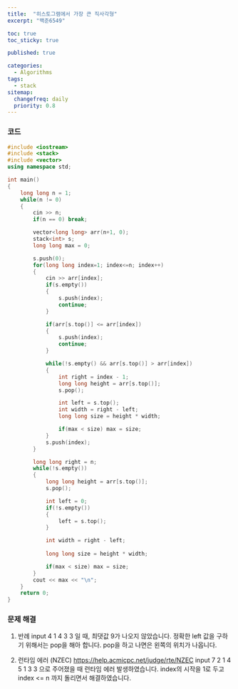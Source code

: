```yaml
---
title:  "히스토그램에서 가장 큰 직사각형"
excerpt: "백준6549"

toc: true
toc_sticky: true

published: true

categories:
  - Algorithms
tags:
  - stack
sitemap:
  changefreq: daily
  priority: 0.8
---
```


### 코드
```c++
#include <iostream>
#include <stack>
#include <vector>
using namespace std;

int main()
{
    long long n = 1;
    while(n != 0)
    {
        cin >> n;        
        if(n == 0) break;

        vector<long long> arr(n+1, 0);
        stack<int> s;
        long long max = 0;

        s.push(0);
        for(long long index=1; index<=n; index++)
        {
            cin >> arr[index];
            if(s.empty())
            {
                s.push(index);
                continue;
            }

            if(arr[s.top()] <= arr[index])
            {
                s.push(index);
                continue;
            }

            while(!s.empty() && arr[s.top()] > arr[index])
            {
                int right = index - 1;
                long long height = arr[s.top()];
                s.pop();

                int left = s.top();
                int width = right - left;
                long long size = height * width;

                if(max < size) max = size;
            }
            s.push(index);
        }

        long long right = n;
        while(!s.empty())
        {
            long long height = arr[s.top()];
            s.pop();

            int left = 0;
            if(!s.empty())
            {
                left = s.top();
            }

            int width = right - left;
            
            long long size = height * width;

            if(max < size) max = size;
        }
        cout << max << "\n";
    }
    return 0;
}
```

### 문제 해결
1. 반례
input 4 1 4 3 3 일 때, 최댓값 9가 나오지 않았습니다.
정확한 left 값을 구하기 위해서는 pop을 해아 합니다. pop을 하고 나면은 왼쪽의 위치가 나옵니다.

2. 런타임 에러 (NZEC)
https://help.acmicpc.net/judge/rte/NZEC
input 7 2 1 4 5 1 3 3 으로 주어졌을 때 런타임 에러 발생하였습니다.
index의 시작을 1로 두고 index <= n 까지 돌리면서 해결하였습니다.